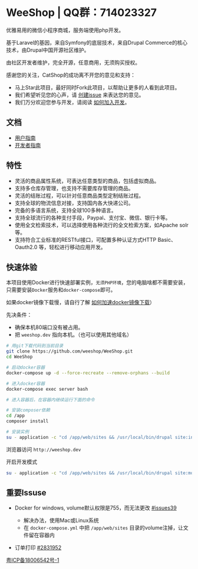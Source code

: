 # WeeShop | QQ群：714023327
优雅易用的微信小程序商城，服务端使用php开发。 

基于Laravel的基因，来自Symfony的底层技术，来自Drupal Commerce的核心技术，由Drupal中国开源社区维护。

由社区开发者维护，完全开源，任意商用，无须购买授权。

感谢您的关注，CatShop的成功离不开您的意见和支持：
- 马上Star此项目，最好同时Fork此项目，以帮助让更多的人看到此项目。
- 我们希望听见您的心声，请 [创建issue](https://github.com/weeshop/WeeShop/issues/new) 来表达您的意见。
- 我们万分欢迎您参与开发，请阅读 [如何加入开发]()。 

## 文档
- [用户指南](docs/user-guide/index.md)
- [开发者指南](docs/dev-guide/index.md)

## 特性
- 灵活的商品属性系统，可表达任意类型的商品，包括虚拟商品。
- 支持多仓库存管理，也支持不需要库存管理的商品。
- 灵活的结账过程，可以针对任意商品类型定制结账过程。
- 支持全球的物流信息对接，支持国内各大快递公司。
- 完备的多语言系统，支持全球100多种语言。
- 支持全球流行的各种支付手段，Paypal、支付宝、微信、银行卡等。
- 使用全文检索技术，可以选择使用各种流行的全文检索方案，如Apache solr等。
- 支持符合工业标准的RESTful接口，可配置多种认证方式HTTP Basic、Oauth2.0 等，轻松进行移动应用开发。

## 快速体验

本项目使用Docker进行快速部署实例，`无须PHP环境`，您的电脑啥都不需要安装，只需要安装`Docker`服务和`docker-compose`即可。

如果docker镜像下载慢，请自行了解 [如何加速docker镜像下载](https://www.baidu.com/s?wd=docker%E5%8A%A0%E9%80%9F)）

先决条件：
- 确保本机80端口没有被占用。
- 把 `weeshop.dev` 指向本机。（也可以使用其他域名）

```bash
# 用git下载代码到当前目录
git clone https://github.com/weeshop/WeeShop.git
cd WeeShop

# 启动docker容器
docker-compose up -d --force-recreate --remove-orphans --build

# 进入docker容器
docker-compose exec server bash

# 进入容器后，在容器内继续运行下面的命令

# 安装composer依赖
cd /app
composer install

# 安装实例
su - application -c "cd /app/web/sites && /usr/local/bin/drupal site:install catshop --langcode='en'  --db-type='mysql'  --db-host='db'  --db-name='drupal'  --db-user='root'  --db-pass='123'  --db-port='3306'  --site-name='CatShop'  --site-mail='164713332@qq.com'  --account-name='admin'  --account-mail='164713332@qq.com'  --account-pass='123'"
```

浏览器访问 `http://weeshop.dev`

开启开发模式
```bash
su - application -c "cd /app/web/sites && /usr/local/bin/drupal site:mode -vvv dev"
```

## 重要Issuse 
- Docker for windows, volume默认权限是755，而无法更改 [#issues39](https://github.com/docker/for-win/issues/39)
  
  - 解决办法，使用Mac或Linux系统
  - 在 `docker-compose.yml` 中把 `/app/web/sites` 目录的volume注掉，让文件留在容器内

- 订单打印 [#2831952](https://www.drupal.org/project/commerce/issues/2831952)



[粤ICP备18006542号-1](http://www.beian.miit.gov.cn)
